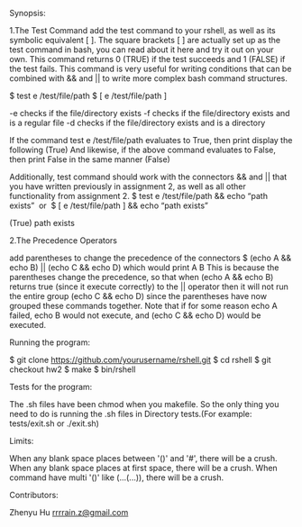 Synopsis:

1.The Test Command
add the test command to your rshell, as well as its symbolic
equivalent [ ]. The square brackets [ ] are actually set up as the test command in bash, you can
read about it here and try it out on your own. This command returns 0 (TRUE) if the test
succeeds and 1 (FALSE) if the test fails. This command is very useful for writing conditions that
can be combined with && and || to write more complex bash command structures.

$ test ­e /test/file/path
$ [ ­e /test/file/path ]

-e checks if the file/directory exists
-f checks if the file/directory exists and is a regular file
-d checks if the file/directory exists and is a directory

If the command test ­e /test/file/path evaluates to True, then print display the following
(True)
And likewise, if the above command evaluates to False, then print False in the same manner
(False)

Additionally, test command should work with the connectors && and || that you have written
previously in assignment 2, as well as all other functionality from assignment 2.
$ test ­e /test/file/path && echo “path exists”
­ or ­
$ [ ­e /test/file/path ] && echo “path exists”

(True)
path exists

2.The Precedence Operators

add parentheses to change the precedence of the connectors
$ (echo A && echo B) || (echo C && echo D)
which would print
A
B
This is because the parentheses change the precedence, so that when (echo A && echo B)
returns true (since it execute correctly) to the || operator then it will not run the entire group
(echo C && echo D) since the parentheses have now grouped these commands together. Note
that if for some reason echo A failed, echo B would not execute, and (echo C && echo D) would
be executed.


Running the program:

  $ git clone https://github.com/yourusername/rshell.git
  $ cd rshell
  $ git checkout hw2
  $ make
  $ bin/rshell
  
Tests for the program:

The .sh files have been chmod when you makefile. So the only thing you need to do is running the .sh files in Directory tests.(For example: tests/exit.sh or ./exit.sh)

Limits:

When any blank space places between '()' and '#', there will be a crush.
When any blank space places at first space, there will be a crush.
When command have multi '()' like (...(...)), there will be a crush.

Contributors:

Zhenyu Hu
rrrrain.z@gmail.com
